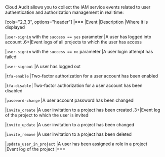 Cloud Audit allows you to collect the IAM service events related to user authentication and authorization management in real time:

[cols="2,3,3", options="header"]
|===
|Event
|Description
|Where it is displayed

|`user-signin` with the `success == yes` parameter
|A user has logged into account
.6+|Event logs of all projects to which the user has access

|`user-signin` with the `success == no` parameter
|A user login attempt has failed

|`user-signout`
|A user has logged out

|`tfa-enable`
|Two-factor authorization for a user account has been enabled

|`tfa-disable`
|Two-factor authorization for a user account has been disabled

|`password-change`
|A user account password has been changed

|`invite_create`
|A user invitation to a project has been created
.3+|Event log of the project to which the user is invited

|`invite_update`
|A user invitation to a project has been changed

|`invite_remove`
|A user invitation to a project has been deleted

|`update_user_in_project`
|A user has been assigned a role in a project
|Event log of the project
|===
